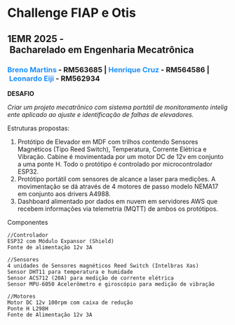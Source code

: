 # Challenge FIAP e Otis

## 1EMR 2025 - Bacharelado em Engenharia Mecatrônica

### <span style="color:dodgerblue;">Breno Martins</span> - RM563685 \| <span style="color:dodgerblue;">Henrique Cruz</span> - RM564586 \| <span style="color:dodgerblue;">Leonardo Eiji</span> - RM562934



**DESAFIO**

*Criar um projeto mecatrônico com sistema portátil de monitoramento inteligente aplicado ao ajuste e identificação de falhas de elevadores.*



Estruturas propostas:

1. Protótipo de Elevador em MDF com trilhos contendo Sensores Magnéticos (Tipo Reed Switch), Temperatura, Corrente Elétrica e Vibração. Cabine é movimentada por um motor DC de 12v em conjunto a uma ponte H. Todo o protótipo é controlado por microcontrolador ESP32.
2. Protótipo portátil com sensores de alcance a laser para medições. A movimentação se dá através de 4 motores de passo modelo NEMA17 em conjunto aos drivers A4988.
3. Dashboard alimentado por dados em nuvem em servidores AWS que recebem informações via telemetria (MQTT) de ambos os protótipos.




Componentes

```
//Controlador
ESP32 com Módulo Expansor (Shield)
Fonte de alimentação 12v 3A

//Sensores
4 unidades de Sensores magnéticos Reed Switch (Intelbras Xas)
Sensor DHT11 para temperatura e humidade
Sensor ACS712 (20A) para medição de corrente elétrica
Sensor MPU-6050 Acelerômetro e giroscópio para medição de vibração

//Motores
Motor DC 12v 100rpm com caixa de redução
Ponte H L298H
Fonte de Alimentação 12v 3A
```





